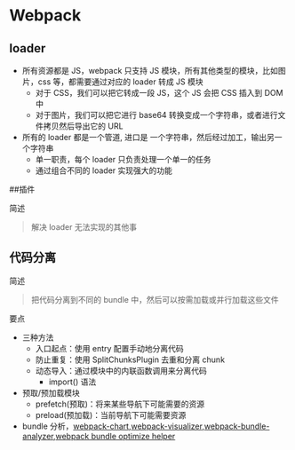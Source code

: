# Webpack

## loader

- 所有资源都是 JS，webpack 只支持 JS 模块，所有其他类型的模块，比如图片，css 等，都需要通过对应的 loader 转成 JS 模块
  - 对于 CSS，我们可以把它转成一段 JS，这个 JS 会把 CSS 插入到 DOM 中
  - 对于图片，我们可以把它进行 base64 转换变成一个字符串，或者进行文件拷贝然后导出它的 URL
- 所有的 loader 都是一个管道, 进口是 一个字符串，然后经过加工，输出另一个字符串
  - 单一职责，每个 loader 只负责处理一个单一的任务
  - 通过组合不同的 loader 实现强大的功能

##插件

简述

> 解决 loader 无法实现的其他事

## 代码分离

简述

> 把代码分离到不同的 bundle 中，然后可以按需加载或并行加载这些文件

要点

- 三种方法
  - 入口起点：使用 entry 配置手动地分离代码
  - 防止重复：使用 SplitChunksPlugin 去重和分离 chunk
  - 动态导入：通过模块中的内联函数调用来分离代码
    - import() 语法
- 预取/预加载模块
  - prefetch(预取)：将来某些导航下可能需要的资源
  - preload(预加载)：当前导航下可能需要资源
- bundle 分析，[webpack-chart](https://alexkuz.github.io/webpack-chart/),[webpack-visualizer](https://chrisbateman.github.io/webpack-visualizer/),[webpack-bundle-analyzer](https://github.com/webpack-contrib/webpack-bundle-analyzer),[webpack bundle optimize helper](https://webpack.jakoblind.no/optimize)
